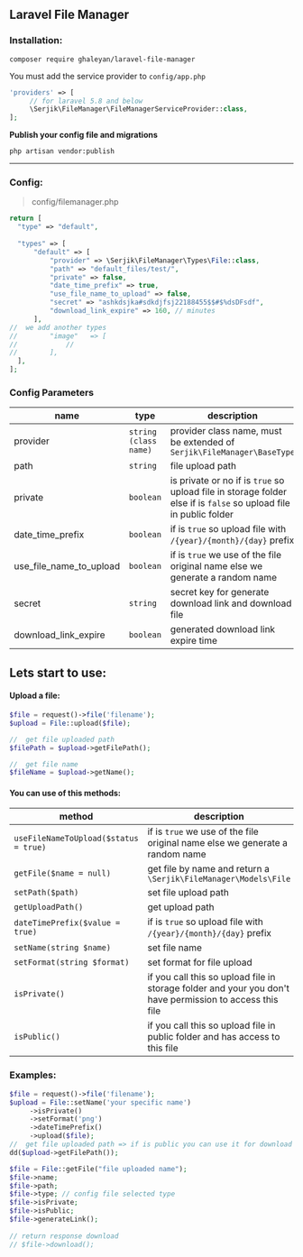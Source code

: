 ﻿## Laravel File Manager

### Installation:
```
composer require ghaleyan/laravel-file-manager
```

You must add the service provider to `config/app.php`
``` php
'providers' => [
	 // for laravel 5.8 and below
	 \Serjik\FileManager\FileManagerServiceProvider::class,
];
```

**Publish your config file and migrations**

```
php artisan vendor:publish
```
<hr>

### Config:
> config/filemanager.php
``` php
return [  
  "type" => "default",  
  
  "types" => [  
	  "default" => [  
		  "provider" => \Serjik\FileManager\Types\File::class,  
		  "path" => "default_files/test/",  
		  "private" => false,  
		  "date_time_prefix" => true,  
		  "use_file_name_to_upload" => false,  
		  "secret" => "ashkdsjka#sdkdjfsj22188455$$#$%dsDFsdf",  
		  "download_link_expire" => 160, // minutes  
	  ],
//	we add another types    
//        "image"   => [  
//            //  
//        ],  
  ],  
];
```

### Config Parameters


| name          | type         | description               |
|---------------|--------------|---------------------------|
| provider      | `string (class name)`| provider class name, must be extended of `Serjik\FileManager\BaseType`                           |
|path           | `string`     | file upload path          |
|private        | `boolean`    | is private or no if is `true` so upload file in storage folder else if is `false` so upload file in public folder |
|date_time_prefix|`boolean`    | if is `true` so upload file with `/{year}/{month}/{day}` prefix|
|use_file_name_to_upload| `boolean`| if is `true` we use of the file original name else we generate a random name|
|secret         |`string`      | secret key for generate download link and download file|
|download_link_expire|`boolean`|generated download link expire time|



## Lets start to use:

#### Upload a file:
```php
$file = request()->file('filename');
$upload = File::upload($file);

//	get file uploaded path
$filePath = $upload->getFilePath();

//	get file name  
$fileName = $upload->getName();
```

#### You can use of this methods:

| method                       		   |description              					 |
|--------------------------------------|---------------------------------------------|
| `useFileNameToUpload($status = true)`|if is `true` we use of the file original name else we generate a random name|
|`getFile($name = null)`       		   |get file by name and return a `\Serjik\FileManager\Models\File`|
| `setPath($path)`                     |set file upload path                	     |
| `getUploadPath()`                    |get upload path                	        	 |
| `dateTimePrefix($value = true)`      |if is `true` so upload file with `/{year}/{month}/{day}` prefix|
| `setName(string $name)`              |set file name                	        				 |
| `setFormat(string $format)`          |set format for file upload                	 |
| `isPrivate()`                        | if you call this so upload file in storage folder and your you don't have permission to access this file|
| `isPublic()`                         |if you call this so upload file in public folder and has access to this file|


### Examples:
```php
$file = request()->file('filename');  
$upload = File::setName('your specific name')  
	 ->isPrivate()  
	 ->setFormat('png')  
	 ->dateTimePrefix()  
	 ->upload($file);
//	get file uploaded path => if is public you can use it for download
dd($upload->getFilePath());
```
```php
$file = File::getFile("file uploaded name");  
$file->name;  
$file->path;  
$file->type; // config file selected type  
$file->isPrivate;  
$file->isPublic;  
$file->generateLink();  
  
// return response download  
// $file->download();
```

